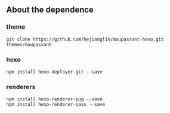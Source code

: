 ## About the dependence
### theme
```
git clone https://github.com/hejianglin/maupassant-hexo.git themes/maupassant
```

### hexo
```
npm install hexo-deployer-git --save
```

### renderers
```
npm install hexo-renderer-pug --save
npm install hexo-renderer-sass --save
```
